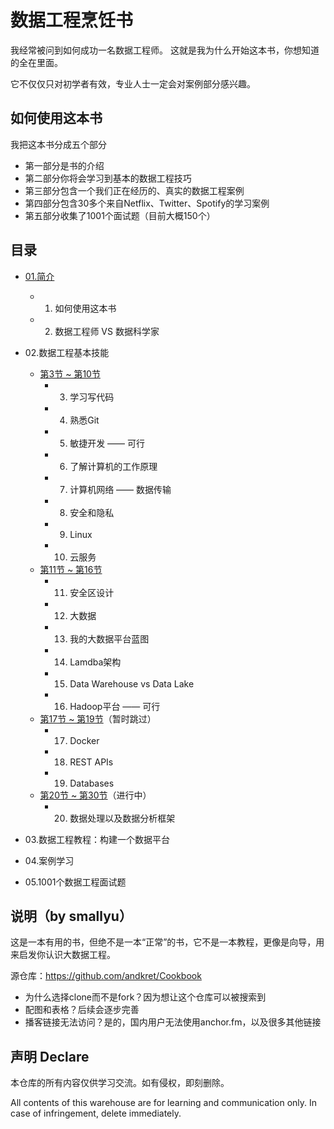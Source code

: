 # 数据工程烹饪书

我经常被问到如何成功一名数据工程师。
这就是我为什么开始这本书，你想知道的全在里面。

它不仅仅只对初学者有效，专业人士一定会对案例部分感兴趣。

## 如何使用这本书

我把这本书分成五个部分
+ 第一部分是书的介绍
+ 第二部分你将会学习到基本的数据工程技巧
+ 第三部分包含一个我们正在经历的、真实的数据工程案例
+ 第四部分包含30多个来自Netflix、Twitter、Spotify的学习案例
+ 第五部分收集了1001个面试题（目前大概150个）

## 目录

+ [01.简介](./01.简介.md)
  + 1. 如何使用这本书
  + 2. 数据工程师 VS 数据科学家
+ 02.数据工程基本技能
  + [第3节 ~ 第10节](./02.3_10.md)
    + 3. 学习写代码
    + 4. 熟悉Git
    + 5. 敏捷开发 —— 可行
    + 6. 了解计算机的工作原理
    + 7. 计算机网络 —— 数据传输
    + 8. 安全和隐私
    + 9. Linux
    + 10. 云服务
  + [第11节 ~ 第16节](./02.11_16.md)
    + 11. 安全区设计
    + 12. 大数据
    + 13. 我的大数据平台蓝图
    + 14. Lamdba架构
    + 15. Data Warehouse vs Data Lake
    + 16. Hadoop平台 —— 可行
  + [第17节 ~ 第19节](./02.17_19.md)（暂时跳过）
    + 17. Docker
    + 18. REST APIs
    + 19. Databases
  + [第20节 ~ 第30节](./02.20_30.md)（进行中）
    + 20. 数据处理以及数据分析框架

+ 03.数据工程教程：构建一个数据平台
+ 04.案例学习
+ 05.1001个数据工程面试题

## 说明（by smallyu）

这是一本有用的书，但绝不是一本“正常”的书，它不是一本教程，更像是向导，用来启发你认识大数据工程。

源仓库：https://github.com/andkret/Cookbook

- 为什么选择clone而不是fork？因为想让这个仓库可以被搜索到
- 配图和表格？后续会逐步完善
- 播客链接无法访问？是的，国内用户无法使用anchor.fm，以及很多其他链接

## 声明 Declare

本仓库的所有内容仅供学习交流。如有侵权，即刻删除。

All contents of this warehouse are for learning and communication only. In case of infringement, delete immediately.

